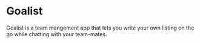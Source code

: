 # Goalist
Goalist is a team mangement app that lets you write your own listing on the go while chatting with your team-mates. 
